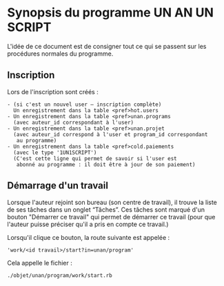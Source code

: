 # Synopsis du programme UN AN UN SCRIPT

L'idée de ce document est de consigner tout ce qui se passent sur les procédures normales du programme.

## Inscription

Lors de l'inscription sont créés :

    - (si c'est un nouvel user — inscription complète)
      Un enregistrement dans la table <pref>hot.users
    - Un enregistrement dans la table <pref>unan.programs
      (avec auteur_id correspondant à l'user)
    - Un enregistrement dans la table <pref>unan.projet
      (avec auteur_id correspond à l'user et program_id correspondant
       au programme)
    - Un enregistrement dans la table <pref>cold.paiements
      (avec le type '1UN1SCRIPT')
      (C'est cette ligne qui permet de savoir si l'user est
       abonné au programme : il doit être à jour de son paiement)

## Démarrage d'un travail

Lorsque l'auteur rejoint son bureau (son centre de travail), il trouve la liste de ses tâches dans un onglet “Tâches”. Ces tâches sont marqué d'un bouton "Démarrer ce travail" qui permet de démarrer ce travail (pour que l'auteur puisse préciser qu'il a pris en compte ce travail.)

Lorsqu'il clique ce bouton, la route suivante est appelée :

    'work/<id travail>/start?in=unan/program'

Cela appelle le fichier :

    ./objet/unan/program/work/start.rb
